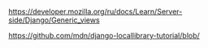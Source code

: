 https://developer.mozilla.org/ru/docs/Learn/Server-side/Django/Generic_views

https://github.com/mdn/django-locallibrary-tutorial/blob/